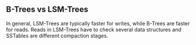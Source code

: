 ## B-Trees vs LSM-Trees

In general, LSM-Trees are typically faster for writes, while B-Trees are faster for reads. Reads in LSM-Trees have to check several data structures and SSTables are different compaction stages.